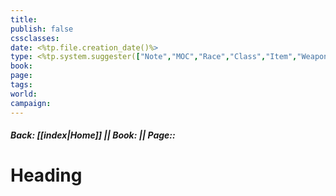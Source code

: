 ```yaml
---
title: 
publish: false
cssclasses: 
date: <%tp.file.creation_date()%>
type: <%tp.system.suggester(["Note","MOC","Race","Class","Item","Weapon","Magic","PC","NPC","Monster"],["note","moc","race","class","item","weapon","magic","pc","npc","monster"])%>
book: 
page: 
tags: 
world: 
campaign:
---
```

##### Back: [[index|Home]] || Book:  || Page:: 
# Heading
